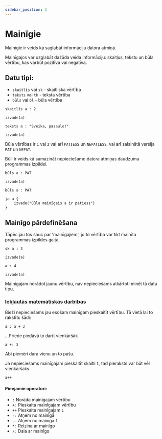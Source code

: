```yaml
---
sidebar_position: 3
---
```


# Mainīgie

Mainīgie ir veids kā saglabāt informāciju datora atmiņā.

Mainīgajos var uzglabāt dažāda veida informāciju: skaitļus, tekstu un būla vērtību, kas varbūt pozitīva vai negatīva.

## Datu tipi:

- `skaitlis` vai `sk` - skaitliska vērtība
- `teksts` vai `tk` - teksta vērtība
- `būls` vai `bl` - būla vērtība

```priede
skaitlis a : 2

izvade(a)
```

```priede
teksts a : "Sveika, pasaule!"

izvade(a)
```

Būla vērtības ir `1` vai `2` vai arī `PATIESS` un `NEPATIESS`, vai arī saīsinātā versija `PAT` un `NEPAT`.

Būli ir veids kā samazināt nepieciešamo datora atmiņas daudzumu programmas izpildei.

```priede
būls a : PAT

izvade(a)
```

```priede
būls a : PAT

ja a {
    izvade("Būla mainīgais a ir patiess")
}
```

## Mainīgo pārdefinēšana

Tāpēc jau tos sauc par 'mainīgajiem', jo to vērtība var tikt mainīta programmas izpildes gaitā.

```priede
sk a : 3

izvade(a)

a : 4

izvade(a)
```

Mainīgajam norādot jaunu vērtību, nav nepieciešams atkārtoti minēt tā datu tipu.

### Iekļautās matemātiskās darbības

Bieži nepieciešams jau esošam mainīgam pieskaitīt vērtību. Tā vietā lai to rakstītu šādi:

```priede
a : a + 3
```

...Priede piedāvā to darīt vienkāršāk

```priede
a +: 3
```

Abi piemēri dara vienu un to pašu.

Ja nepieciešams mainīgajam pieskaitīt skaitli `1`, tad pieraksts var būt vēl vienkāršāks

```priede
a++
```

#### Pieejamie operatori:

- `:` Norāda mainīgajam vērtību
- `+:` Pieskaita mainīgajam vērtību
- `++` Pieskaita mainīgajam `1`
- `-:` Atņem no mainīgā
- `--` Atņem no mainīgā `1`
- `*:` Reizina ar mainīgo
- `/:` Dala ar mainīgo
